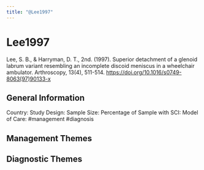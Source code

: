 ```yaml
---
title: "@Lee1997"
---
```


# Lee1997
Lee, S. B., & Harryman, D. T., 2nd. (1997). Superior detachment of a glenoid labrum variant resembling an incomplete discoid meniscus in a wheelchair ambulator. Arthroscopy, 13(4), 511-514. https://doi.org/10.1016/s0749-8063(97)90133-x 

## General Information
Country: 
Study Design: 
Sample Size: 
Percentage of Sample with SCI:
Model of Care: #management #diagnosis

## Management Themes


## Diagnostic Themes

